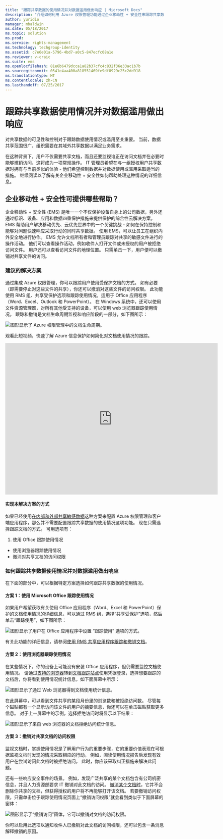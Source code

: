 ```yaml
---
title: "跟踪共享数据的使用情况并对数据滥用做出响应 | Microsoft Docs"
description: "介绍如何利用 Azure 权限管理功能通过企业移动性 + 安全性来跟踪共享数据的使用情况以及响应数据滥用。"
author: yuridio
manager: mbaldwin
ms.date: 05/18/2017
ms.topic: solution
ms.prod: 
ms.service: rights-management
ms.technology: techgroup-identity
ms.assetid: c7e6e01a-5796-4bd7-a0c5-847ecfc08a1e
ms.reviewer: v-craic
ms.suite: ems
ms.openlocfilehash: 81e6b6479dcca1a82b37cfc4c832f36e33ac1b7b
ms.sourcegitcommit: 0541e4aa400a818551469fe9df8929c25c2dd918
ms.translationtype: HT
ms.contentlocale: zh-CN
ms.lasthandoff: 07/25/2017
---
```

# <a name="track-usage-of-shared-data-and-respond-to-data-abuse"></a>跟踪共享数据使用情况并对数据滥用做出响应

对共享数据的可见性和控制对于跟踪数据使用情况或滥用至关重要。 当前，数据共享范围很广，组织需要在其域外共享数据以满足业务需求。

在这种背景下，用户不仅需要共享文档，而且还要监视谁正在访问文档并在必要时能够撤销访问，这将成为一项常规操作。 IT 管理员希望在与一组授权用户共享数据时拥有与当前类似的体验 - 他们希望控制数据并对数据使用或滥用采取适当的措施。 继续阅读以了解有关企业移动性 + 安全性如何帮助处理这种情况的详细信息。

## <a name="how-can-enterprise-mobility--security-help-you"></a>企业移动性 + 安全性可提供哪些帮助？
企业移动性 + 安全性 (EMS) 是唯一一个不仅保护设备自身上的公司数据，另外还通过标识、设备、应用和数据四重保护措施来提供保护的综合性云解决方案。 EMS 帮助用户解决移动优先、云优先世界中的一个关键挑战 - 如何在保持控制和能够对问题快速响应采取行动的同时共享数据。 使用 EMS，可以让员工在组织内外安全地进行协作。 EMS 允许文档所有者和管理员跟踪对共享的敏感文件进行的操作活动。 他们可以查看操作活动，例如收件人打开文件或未授权的用户被拒绝访问文件。 用户还可以查看访问文件的地理位置。 只需单击一下，用户便可以撤销对共享文件的访问。

### <a name="recommended-solution"></a>建议的解决方案
通过集成 Azure 权限管理，你可以跟踪用户使用受保护文档的方式。 如有必要（即需要停止对这些文件的共享），你还可以撤消对这些文件的访问权限。 此功能使用 RMS 组、共享受保护选项和跟踪使用情况，适用于 Office 应用程序（Word、Excel、Outlook 和 PowerPoint）。 在 Windows 系统中，还可以使用文件资源管理器，对所有其他受支持的设备，可以使用 web 浏览器跟踪使用情况。 跟踪和撤销是文档生命周期监视和响应阶段的一部分，如下图所示：

![图形显示了 Azure 权限管理中的文档生命周期。](./media/infoprotect-track-usage-scenario/infoprotect-track-usage-scenario-fig1.png)

观看此短视频，快速了解 Azure 信息保护如何简化对文档使用情况的跟踪。

<iframe width="675" height="480" src="https://sec.ch9.ms/ch9/76ac/35499c0a-859c-4a3e-9a5c-fa4e5d0e76ac/AzureRMSDocumentTrackingandRevocation_high.mp4 " frameborder="0" allowfullscreen></iframe>

#### <a name="how-to-implement-this-solution"></a>实现本解决方案的方式
如果已经使用[在内部和外部共享敏感数据](https://docs.microsoft.com/enterprise-mobility-security/solutions/share-sensitive-data)这种方案来配置 Azure 权限管理和客户端应用程序，那么并不需要配置跟踪共享数据的使用情况这项功能。 现在只需选择跟踪文档的方式。 可用选项有：

1. 使用 Office 跟踪使用情况
- 使用浏览器跟踪使用情况
- 撤消对共享文档的访问权限

### <a name="how-to-track-usage-of-shared-data-and-respond-to-data-abuse"></a>如何跟踪共享数据使用情况并对数据滥用做出响应
在下面的部分中，可以根据特定方案选择如何跟踪共享数据的使用情况。

#### <a name="scenario-1-track-usage-using-microsoft-office"></a>方案 1：使用 Microsoft Office 跟踪使用情况
如果用户希望获取有关使用 Office 应用程序（Word、Excel 和 PowerPoint）保护的文档使用情况的详细信息，可以通过 RMS 组，选择“共享受保护”选项，然后单击“跟踪使用”，如下图所示：

![图形显示了用户在 Office 应用程序中设置 “跟踪使用” 选项的方式。](./media/infoprotect-track-usage-scenario/infoprotect-track-usage-scenario-fig2.png)

有关此功能的详细信息，请参阅[使用 RMS 共享应用程序跟踪和撤销文档](https://docs.microsoft.com/information-protection/rms-client/sharing-app-track-revoke)。

#### <a name="scenario-2-track-usage-using-browser"></a>方案 2：使用浏览器跟踪使用情况
在某些情况下，你的设备上可能没有安装 Office 应用程序，但仍需要监控文档使用情况。 请通过[支持的浏览器](https://docs.microsoft.com/rights-management/rms-client/sharing-app-track-revoke)转到[文档跟踪站点](http://go.microsoft.com/fwlink/?LinkId=529562)使用凭据登录，选择想要跟踪的文档后，你将看到使用情况统计信息，如下面屏幕中所示：

![图形显示了通过 Web 浏览器得到文档使用统计信息。](./media/infoprotect-track-usage-scenario/infoprotect-track-usage-scenario-fig3.png)

在此屏幕中，可以看到文件共享的某段月份里的浏览数和被拒绝访问数。 尽管每个磁贴都有一个显示访问该文件的用户的摘要信息，你还可以在单击磁贴获取更多信息。 对于上一屏幕中的示例，选择拒绝访问时将显示以下结果：

![图形显示了来自 web 浏览器的文档拒绝访问统计信息。](./media/infoprotect-track-usage-scenario/infoprotect-track-usage-scenario-fig4.png)

#### <a name="scenario-3-revoke-access-to-shared-document"></a>方案 3：撤销对共享文档的访问权限

监视文档时，掌握使用情况是了解用户行为的重要步骤，它的重要价值表现在可根据监视文档时发现的情况采取相应的行动。 例如，阅读使用情况报告后发现有效用户在尝试访问此文档时被拒绝访问。 此时，你应该采取纠正措施来解决此问题。

还有一些响应安全事件的场景。 例如，发现广泛共享的某个文档包含有公司机密信息，并且人力资源部要求 IT 撤销对此文档的访问。 [撤消某个文档时](https://docs.microsoft.com/rights-management/rms-client/sharing-app-track-revoke)，它并不会删除你共享的文档，但获得授权的用户将不再能够打开该文档。 若要撤销访问权限，只需单击位于跟踪使用情况页面上“撤销访问权限”就会看到类似于下面屏幕的窗体：

![图形显示了“撤销访问”窗体，它可以撤销对文档的访问权限。](./media/infoprotect-track-usage-scenario/infoprotect-track-usage-scenario-fig5.png)

你可以启用此选项以通知收件人已撤销对此文档的访问权限，还可以包含一条消息解释撤销的原因。
